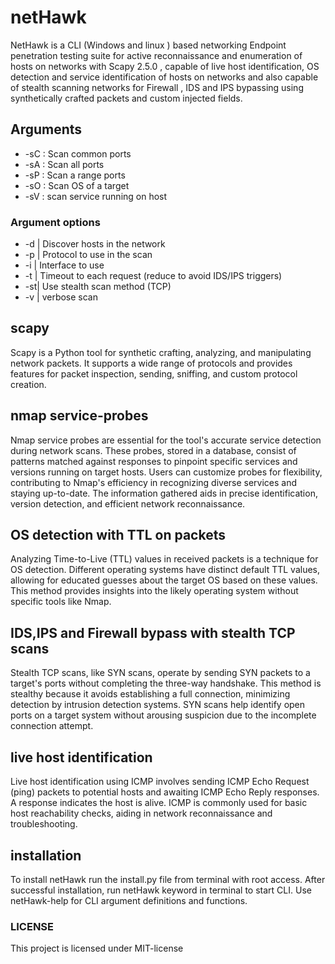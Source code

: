 # netHawk
NetHawk is a CLI (Windows and linux ) based networking Endpoint penetration testing suite for active reconnaissance and enumeration of hosts on networks with Scapy 2.5.0 , capable of live host identification, OS detection and service identification of hosts on networks and also capable of stealth scanning networks for Firewall , IDS and IPS bypassing using synthetically crafted packets and custom injected fields.
## Arguments 
* -sC : Scan common ports
* -sA : Scan all ports
* -sP : Scan a range ports
* -sO : Scan OS of a target
* -sV : scan service running on host
### Argument options
+ -d | Discover hosts in the network
+ -p | Protocol to use in the scan
+ -i | Interface to use
+ -t | Timeout to each request (reduce to avoid IDS/IPS triggers)
+ -st| Use stealth scan method (TCP)
+ -v | verbose scan<br>
## scapy 

Scapy is a Python tool for synthetic crafting, analyzing, and manipulating network packets. It supports a wide range of protocols and provides features for packet inspection, sending, sniffing, and custom protocol creation.<br>


## nmap service-probes<br>
Nmap service probes are essential for the tool's accurate service detection during network scans. These probes, stored in a database, consist of patterns matched against responses to pinpoint specific services and versions running on target hosts. Users can customize probes for flexibility, contributing to Nmap's efficiency in recognizing diverse services and staying up-to-date. The information gathered aids in precise identification, version detection, and efficient network reconnaissance. 
## OS detection with TTL on packets
Analyzing Time-to-Live (TTL) values in received packets is a technique for OS detection. Different operating systems have distinct default TTL values, allowing for educated guesses about the target OS based on these values. This method provides insights into the likely operating system without specific tools like Nmap.
## IDS,IPS and Firewall bypass with stealth TCP scans 
Stealth TCP scans, like SYN scans, operate by sending SYN packets to a target's ports without completing the three-way handshake. This method is stealthy because it avoids establishing a full connection, minimizing detection by intrusion detection systems. SYN scans help identify open ports on a target system without arousing suspicion due to the incomplete connection attempt.
## live host identification
Live host identification using ICMP involves sending ICMP Echo Request (ping) packets to potential hosts and awaiting ICMP Echo Reply responses. A response indicates the host is alive. ICMP is commonly used for basic host reachability checks, aiding in network reconnaissance and troubleshooting.
## installation 
To install netHawk run the install.py file from terminal with root access. After successful installation, run netHawk keyword in terminal to start CLI. Use netHawk-help for CLI argument definitions and functions.
### LICENSE 
This project is licensed under MIT-license
